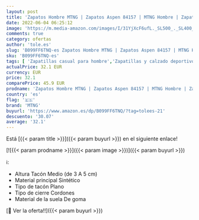 ```yaml
---
layout: post
title: 'Zapatos Hombre MTNG | Zapatos Aspen 84157 | MTNG Hombre | Zapatos Casual | Cierre con Cordones | 51496 | Azul | 45'
date: 2022-06-04 06:25:12
image: 'https://m.media-amazon.com/images/I/31YjXcF6ufL._SL500_._SL400_.jpg'
comments: true
category: ofertas
author: 'tole.es'
slug: 'B099FF6TNQ-es Zapatos Hombre MTNG | Zapatos Aspen 84157 | MTNG Hombre |...'
sku: 'B099FF6TNQ-es'
tags: [ 'Zapatillas casual para hombre','Zapatillas y calzado deportivo para hombre','Zapatos','Zapatos para hombre','Zapatos y complementos','mtng','zapatos','🇪🇸', ]
actualPrice: 32.1 EUR
currency: EUR
price: 32.1
comparePrice: 45.9 EUR
prodname: 'Zapatos Hombre MTNG | Zapatos Aspen 84157 | MTNG Hombre | Zapatos Casual | Cierre con Cordones | 51496 | Azul | 45'
country: 'es'
flag: '🇪🇸'
brand: 'MTNG'
buyurl: 'https://www.amazon.es/dp/B099FF6TNQ/?tag=tolees-21'
descuento: '30.07'
average: '32.1'
---
```


Está [{{< param title >}}]({{< param buyurl >}}) en el siguiente enlace!

[![{{< param prodname >}}]({{< param image >}})]({{< param buyurl >}})

ℹ️:

- Altura Tacón Medio (de 3 A 5 cm)
- Material principal Sintético
- Tipo de tacón Plano
- Tipo de cierre Cordones
- Material de la suela De goma

[🛒 Ver la oferta!!]({{< param buyurl >}})
